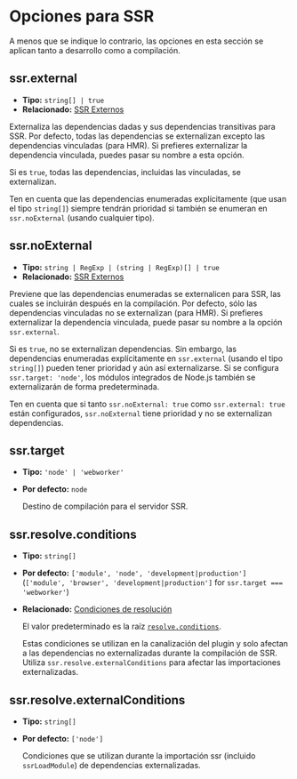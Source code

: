 # Opciones para SSR

A menos que se indique lo contrario, las opciones en esta sección se aplican tanto a desarrollo como a compilación.

## ssr.external

- **Tipo:** `string[] | true`
- **Relacionado:** [SSR Externos](/guide/ssr#ssr-externos)

Externaliza las dependencias dadas y sus dependencias transitivas para SSR. Por defecto, todas las dependencias se externalizan excepto las dependencias vinculadas (para HMR). Si prefieres externalizar la dependencia vinculada, puedes pasar su nombre a esta opción.

Si es `true`, todas las dependencias, incluidas las vinculadas, se externalizan.

Ten en cuenta que las dependencias enumeradas explícitamente (que usan el tipo `string[]`) siempre tendrán prioridad si también se enumeran en `ssr.noExternal` (usando cualquier tipo).

## ssr.noExternal

- **Tipo:** `string | RegExp | (string | RegExp)[] | true`
- **Relacionado:** [SSR Externos](/guide/ssr#ssr-externos)

Previene que las dependencias enumeradas se externalicen para SSR, las cuales se incluirán después en la compilación. Por defecto, sólo las dependencias vinculadas no se externalizan (para HMR). Si prefieres externalizar la dependencia vinculada, puede pasar su nombre a la opción `ssr.external`.

Si es `true`, no se externalizan dependencias. Sin embargo, las dependencias enumeradas explícitamente en `ssr.external` (usando el tipo `string[]`) pueden tener prioridad y aún así externalizarse. Si se configura `ssr.target: 'node'`, los módulos integrados de Node.js también se externalizarán de forma predeterminada.

Ten en cuenta que si tanto `ssr.noExternal: true` como `ssr.external: true` están configurados, `ssr.noExternal` tiene prioridad y no se externalizan dependencias.

## ssr.target

- **Tipo:** `'node' | 'webworker'`
- **Por defecto:** `node`

  Destino de compilación para el servidor SSR.

## ssr.resolve.conditions

- **Tipo:** `string[]`
- **Por defecto:** `['module', 'node', 'development|production']` (`['module', 'browser', 'development|production']` for `ssr.target === 'webworker'`)
- **Relacionado:** [Condiciones de resolución](./shared-options.md#resolve-conditions)

  El valor predeterminado es la raíz [`resolve.conditions`](./shared-options.md#resolve-conditions).

  Estas condiciones se utilizan en la canalización del plugin y solo afectan a las dependencias no externalizadas durante la compilación de SSR. Utiliza `ssr.resolve.externalConditions` para afectar las importaciones externalizadas.

## ssr.resolve.externalConditions

- **Tipo:** `string[]`
- **Por defecto:** `['node']`

  Condiciones que se utilizan durante la importación ssr (incluido `ssrLoadModule`) de dependencias externalizadas.
